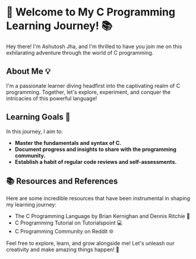 # 🚀 Welcome to My C Programming Learning Journey! 📚

Hey there! I'm Ashutosh Jha, and I'm thrilled to have you join me on this exhilarating adventure through the world of C programming. 

## About Me 💡

I'm a passionate learner diving headfirst into the captivating realm of C programming. Together, let's explore, experiment, and conquer the intricacies of this powerful language!

## Learning Goals 🎯

In this journey, I aim to:

- **Master the fundamentals and syntax of C.**
- **Document progress and insights to share with the programming community.**
- **Establish a habit of regular code reviews and self-assessments.**

## 📚 Resources and References

Here are some incredible resources that have been instrumental in shaping my learning journey:

- The C Programming Language by Brian Kernighan and Dennis Ritchie 📖
- C Programming Tutorial on Tutorialspoint 💻
- C Programming Community on Reddit 🌐

Feel free to explore, learn, and grow alongside me! Let's unleash our creativity and make amazing things happen! 🌟
